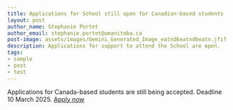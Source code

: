 ```yaml
---
title: Applications for School still open for Canadian-based students
layout: post
author_name: Stephanie Portet
author_email: stephanie.portet@umanitoba.ca
post-image: assets/images/Gemini_Generated_Image_eatnd6eatnd6eatn.jfif
description: Applications for support to attend the School are open. 
tags:
- sample
- post
- test
---
```


Applications for Canada-based students are still being accepted. Deadline 10 March 2025. [Apply now](https://forms.gle/KVJmyU8WKthwa8sW8)



